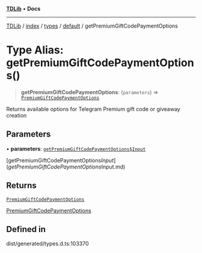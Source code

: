 [**TDLib**](../../../../../../README.md) • **Docs**

***

[TDLib](../../../../../../modules.md) / [index](../../../../../README.md) / [types](../../../README.md) / [default](../README.md) / getPremiumGiftCodePaymentOptions

# Type Alias: getPremiumGiftCodePaymentOptions()

> **getPremiumGiftCodePaymentOptions**: (`parameters`) => [`PremiumGiftCodePaymentOptions`](PremiumGiftCodePaymentOptions-1.md)

Returns available options for Telegram Premium gift code or giveaway creation

## Parameters

• **parameters**: [`getPremiumGiftCodePaymentOptions$Input`](getPremiumGiftCodePaymentOptions$Input.md)

[getPremiumGiftCodePaymentOptions$Input](getPremiumGiftCodePaymentOptions$Input.md)

## Returns

[`PremiumGiftCodePaymentOptions`](PremiumGiftCodePaymentOptions-1.md)

[PremiumGiftCodePaymentOptions](PremiumGiftCodePaymentOptions-1.md)

## Defined in

dist/generated/types.d.ts:103370
